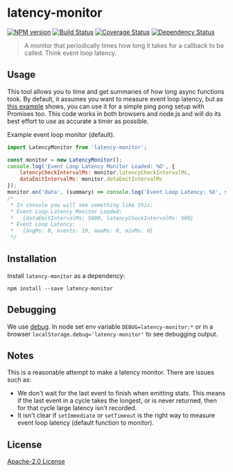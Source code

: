 # latency-monitor

[![NPM version][npm-image]][npm-url] [![Build Status][travis-image]][travis-url]  [![Coverage Status][coveralls-image]][coveralls-url] [![Dependency Status][depstat-image]][depstat-url]

> A monitor that periodically times how long it takes for a callback to be called. Think event loop latency.


## Usage
This tool allows you to time and get summaries of how long async functions took. By default, it assumes you want to measure
event loop latency, but as [this example]() shows, you can use it for a simple ping pong setup with Promises too.
This code works in both browsers and node.js and will do its best effort to use as accurate a timer as possible.

Example event loop monitor (default).
```javascript
import LatencyMonitor from 'latency-monitor';

const monitor = new LatencyMonitor();
console.log('Event Loop Latency Monitor Loaded: %O', {
    latencyCheckIntervalMs: monitor.latencyCheckIntervalMs,
    dataEmitIntervalMs: monitor.dataEmitIntervalMs
});
monitor.on('data', (summary) => console.log('Event Loop Latency: %O', summary));
/*
 * In console you will see something like this:
 * Event Loop Latency Monitor Loaded:
 *   {dataEmitIntervalMs: 5000, latencyCheckIntervalMs: 500}
 * Event Loop Latency:
 *   {avgMs: 0, events: 10, maxMs: 0, minMs: 0}
 */
```

## Installation

Install `latency-monitor` as a dependency:

```shell
npm install --save latency-monitor
```

## Debugging
We use [debug](https://github.com/visionmedia/debug). In node set env variable `DEBUG=latency-monitor:*` 
or in a browser `localStorage.debug='latency-monitor'` to see debugging output.

## Notes
This is a reasonable attempt to make a latency monitor. There are issues such as:
- We don't wait for the last event to finish when emitting stats. This means if the last event in a cycle takes the longest,
or is never returned, then for that cycle large latency isn't recorded.
- It isn't clear if `setImmediate` or `setTimeout` is the right way to measure event loop latency (default function to monitor).

License
-------------
[Apache-2.0 License](http://www.apache.org/licenses/LICENSE-2.0)

[npm-url]: https://npmjs.org/package/latency-monitor
[npm-image]: https://badge.fury.io/js/latency-monitor.svg

[travis-url]: http://travis-ci.org/mlucool/latency-monitor
[travis-image]: https://secure.travis-ci.org/mlucool/latency-monitor.png?branch=master

[coveralls-url]: https://coveralls.io/github/mlucool/latency-monitor?branch=master
[coveralls-image]: https://coveralls.io/repos/mlucool/latency-monitor/badge.svg?branch=master&service=github

[depstat-url]: https://david-dm.org/mlucool/latency-monitor
[depstat-image]: https://david-dm.org/mlucool/latency-monitor.png

